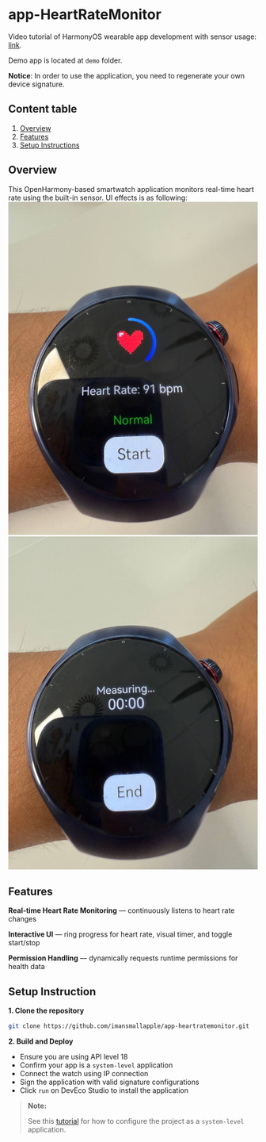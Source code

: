 # app-HeartRateMonitor

Video tutorial of HarmonyOS wearable app development with sensor usage: [link](https://www.youtube.com/watch?v=PEnczSZpKpw&list=PLy7t4z5SYNaT3VUbRGCoNH471N9sSs0uV&index=2).

Demo app is located at `demo` folder.

**Notice**: In order to use the application, you need to regenerate your own device signature.

## Content table
1. [Overview](#overview)
2. [Features](#features)
3. [Setup Instructions](#setup-instructions)


## Overview
This OpenHarmony-based smartwatch application monitors real-time heart rate using the built-in sensor.
UI effects is as following:
![image1.jpg](images%2Fimage1.jpg)
![image2.jpg](images%2Fimage2.jpg)
## Features
**Real-time Heart Rate Monitoring** — continuously listens to heart rate changes

**Interactive UI** — ring progress for heart rate, visual timer, and toggle start/stop

**Permission Handling** — dynamically requests runtime permissions for health data

## Setup Instruction
**1. Clone the repository**
```bash
git clone https://github.com/imansmallapple/app-heartratemonitor.git
```

**2. Build and Deploy**
* Ensure you are using API level 18 
* Confirm your app is a `system-level` application
* Connect the watch using IP connection
* Sign the application with valid signature configurations
* Click `run` on DevEco Studio to install the application

> **Note:**
>
> See this [tutorial](https://docs.oniroproject.org/application-development/codeLabs/) for how to configure the project as a `system-level` application.

